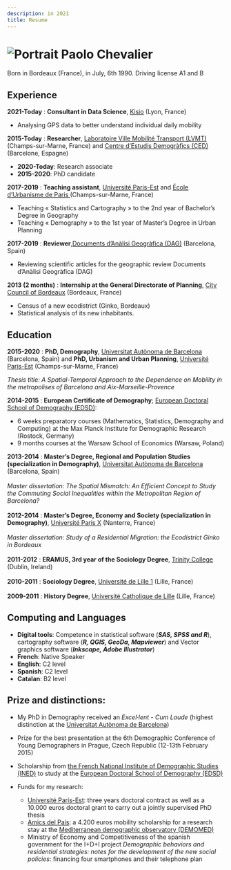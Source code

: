```yaml
---
description: in 2021
title: Resume
---
```


![Portrait](/images/portrait.jpg "Bonjour !")  Paolo Chevalier             
============



Born in Bordeaux (France), in July, 6th 1990.
Driving license A1 and B

Experience
----------

**2021-Today**
:   **Consultant in Data Science**, [Kisio](https://kisio.com/) (Lyon, France)
- Analysing GPS data to better understand individual daily mobility

**2015-Today**
:   **Researcher**, [Laboratoire Ville Mobilité Transport (LVMT)](https://www.lvmt.fr/) (Champs-sur-Marne, France)
and [Centre d’Estudis Demogràfics (CED)](https://ced.uab.cat/) (Barcelone, Espagne)
- **2020-Today**: Research associate
- **2015-2020**: PhD candidate

**2017-2019**
:   **Teaching assistant**, [Université Paris-Est](https://www.univ-gustave-eiffel.fr/) and [École d’Urbanisme de Paris ](https://www.eup.fr/en/) (Champs-sur-Marne, France)
- Teaching « Statistics and Cartography » to the 2nd year of Bachelor’s Degree in Geography
- Teaching « Demography » to the 1st year of Master’s Degree in Urban Planning

**2017-2019**
:   **Reviewer**,[Documents d’Anàlisi Geogràfica (DAG)](https://dag.revista.uab.es/) (Barcelona, Spain)
- Reviewing scientific articles for the geographic review Documents d’Anàlisi Geogràfica (DAG)

**2013 (2 months)**
:   **Internship at the  General Directorate of Planning**, [City Council of Bordeaux](https://www.bordeaux.fr/o166/direction-de-l-urbanisme-du-patrimoine-et-des-paysages) (Bordeaux, France)
- Census of a new ecodistrict (Ginko, Bordeaux)
- Statistical analysis of its new inhabitants.

  
Education
---------

**2015-2020**
:   **PhD, Demography**, [Universitat Autònoma de Barcelona](https://www.uab.cat/) (Barcelona, Spain) and **PhD, Urbanism and Urban Planning**, [Université Paris-Est](https://www.univ-gustave-eiffel.fr/) (Champs-sur-Marne, France)

*Thesis title: A Spatial-Temporal Approach to the Dependence on Mobility in the metropolises of Barcelona and Aix-Marseille-Provence*

**2014-2015**
:   **European Certificate of Demography**; [European Doctoral School of Demography (EDSD)](https://www.eds-demography.org/): 
- 6 weeks preparatory courses (Mathematics, Statistics, Demography and Computing) at the Max Planck Institute for Demographic Research (Rostock, Germany)
- 9 months courses at the Warsaw School of Economics (Warsaw, Poland)

**2013-2014**
:   **Master’s Degree, Regional and Population Studies (specialization in Demography)**, [Universitat Autònoma de Barcelona](https://www.uab.cat/) (Barcelona, Spain)
\
\
*Master dissertation: The Spatial Mismatch: An Efficient Concept to Study the Commuting Social Inequalities within the Metropolitan Region of Barcelona?*
\
\
**2012-2014**
:   **Master’s Degree, Economy and Society (specialization in Demography)**, [Université Paris X](https://www.parisnanterre.fr/portail-institutionnel-693762.kjsp) (Nanterre, France)
\
\
*Master dissertation: Study of a Residential Migration: the Ecodistrict Ginko in Bordeaux*
\
\
**2011-2012**
:   **ERAMUS, 3rd year of the Sociology Degree**, [Trinity College](https://www.tcd.ie/) (Dublin, Ireland)
\
\
**2010-2011**
:   **Sociology Degree**, [Université de Lille 1](https://www.univ-lille.fr/) (Lille, France)
\
\
**2009-2011**
:   **History Degree**, [Université Catholique de Lille](https://www.univ-catholille.fr/) (Lille, France)

Computing and Languages
----------

- **Digital tools**: Competence in statistical software (**_SAS, SPSS and R_**), cartography software (**_R, QGIS, GeoDa, Mapviewer_**) and Vector graphics software (**_Inkscape, Adobe Illustrator_**)
- **French**: Native Speaker
- **English**: C2 level
- **Spanish**: C2 level 
- **Catalan**: B2 level 

Prize and distinctions:
----------

* My PhD in Demography received an *Excel·lent - Cum Laude* (highest distinction at the [Universitat Autònoma de Barcelona](https://www.uab.cat/))
* Prize for the best presentation at the 6th Demographic Conference of Young Demographers in Prague, Czech Republic (12-13th February 2015)
* Scholarship from [the French National Institute of Demographic Studies (INED)](https://www.ined.fr/) to study at the [European Doctoral School of Demography (EDSD)](https://www.eds-demography.org/)

* Funds for my research:
     * [Université Paris-Est](https://www.univ-gustave-eiffel.fr/): three years doctoral contract as well as a 10.000 euros doctoral grant to carry out a jointly supervised PhD thesis
     * [Amics del País](https://www.amicsdelpais.com/): a 4.200 euros mobility scholarship for a research stay at the [Mediterranean demographic observatory (DEMOMED)](https://demomed.org/index.php/fr/)
     * Ministry of Economy and Competitiveness of the spanish government for the I+D+I project *Demographic behaviors and residential strategies: notes for the development of the new social policies*: financing four smartphones and their telephone plan
     
    